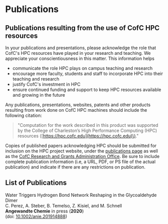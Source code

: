 # Publications

## Publications resulting from the use of CofC HPC resources

In your publications and presentations, please acknowledge the role that CofC's HPC resources have played in your research and teaching. We appreciate your conscientiousness in this matter. This information helps

* communicate the role HPC plays on campus teaching and research
* encourage more faculty, students and staff to incorporate HPC into their teaching and research
* justify CofC's investment in HPC
* ensure continued funding and support to keep HPC resources available and growing in the future

Any publications, presentations, websites, patents and other products resulting from work done on CofC HPC machines should include the following citation:

> "Computation for the work described in this product was supported by the College of Charleston’s High Performance Computing \(HPC\) resources \([https://hpc.cofc.edu](https://hpc.cofc.edu)\)."

Copies of published papers acknowledging HPC should be submitted for inclusion on the HPC project website, under the [publications page](publications.md) as well as the [CofC Research and Grants Administration Office](http://research.cofc.edu/administration/index.php). Be sure to include complete publication information \(i.e, a URL, PDF, or PS file of the actual publication\) and indicate if there are any restrictions on publication.

## List of Publications

Water Triggers Hydrogen Bond Network Reshaping in the Glycoaldehyde Dimer  
C. Perez, A. Steber, B. Temelso, Z. Kisiel, and M. Schnell  
**Angewandte Chemie** in press \(**2020**\)  
\(doi: [10.1002/anie.201914888](http://doi.org/10.1002/anie.201914888)\)



